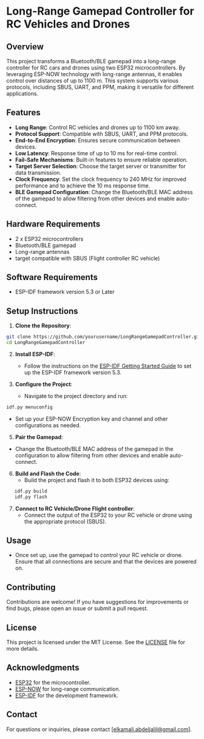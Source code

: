 # Long-Range Gamepad Controller for RC Vehicles and Drones


## Overview
This project transforms a Bluetooth/BLE gamepad into a long-range controller for RC cars and drones using two ESP32 microcontrollers. By leveraging ESP-NOW technology with long-range antennas, it enables control over distances of up to 1100 m. This system supports various protocols, including SBUS, UART, and PPM, making it versatile for different applications.

## Features
- **Long Range**: Control RC vehicles and drones up to 1100 km away.
- **Protocol Support**: Compatible with SBUS, UART, and PPM protocols.
- **End-to-End Encryption**: Ensures secure communication between devices.
- **Low Latency**: Response time of up to 10 ms for real-time control.
- **Fail-Safe Mechanisms**: Built-in features to ensure reliable operation.
- **Target Server Selection**: Choose the target server or transmitter for data transmission.
- **Clock Frequency**: Set the clock frequency to 240 MHz for improved performance and to achieve the 10 ms response time.
- **BLE Gamepad Configuration**: Change the Bluetooth/BLE MAC address of the gamepad to allow filtering from other devices and enable auto-connect.


## Hardware Requirements
- 2 x ESP32 microcontrollers
- Bluetooth/BLE gamepad
- Long-range antennas
- target compatible with SBUS (Flight controller  RC vehicle)

## Software Requirements
- ESP-IDF framework version 5.3 or Later

## Setup Instructions
1. **Clone the Repository**:
```bash 
git clone https://github.com/yourusername/LongRangeGamepadController.git 
cd LongRangeGamepadController
```
2. **Install ESP-IDF**:
   - Follow the instructions on the [ESP-IDF Getting Started Guide](https://docs.espressif.com/projects/esp-idf/en/latest/esp32/get-started/index.html) to set up the ESP-IDF framework version 5.3.

3. **Configure the Project**:
   - Navigate to the project directory and run:
```bash 
idf.py menuconfig
```
- Set up your ESP-NOW Encryption key and channel and other configurations as needed.
  
5. **Pair the Gamepad**:
 - Change the Bluetooth/BLE MAC address of the gamepad in the configuration to allow filtering from other devices and enable auto-connect.

6. **Build and Flash the Code**:
   - Build the project and flash it to both ESP32 devices using:
```bash 
   idf.py build 
   idf.py flash
```

7. **Connect to RC Vehicle/Drone Flight controller**:
   - Connect the output of the ESP32 to your RC vehicle or drone using the appropriate protocol (SBUS).

## Usage
- Once set up, use the gamepad to control your RC vehicle or drone. Ensure that all connections are secure and that the devices are powered on.

## Contributing
Contributions are welcome! If you have suggestions for improvements or find bugs, please open an issue or submit a pull request.

## License
This project is licensed under the MIT License. See the [LICENSE](LICENSE) file for more details.

## Acknowledgments
- [ESP32](https://www.espressif.com/en/products/hardware/esp32/overview) for the microcontroller.
- [ESP-NOW](https://docs.espressif.com/projects/esp-idf/en/latest/esp32/api-reference/wifi/esp_now.html) for long-range communication.
- [ESP-IDF](https://github.com/espressif/esp-idf) for the development framework.

## Contact
For questions or inquiries, please contact [elkamali.abdeljalil@gmail.com].
